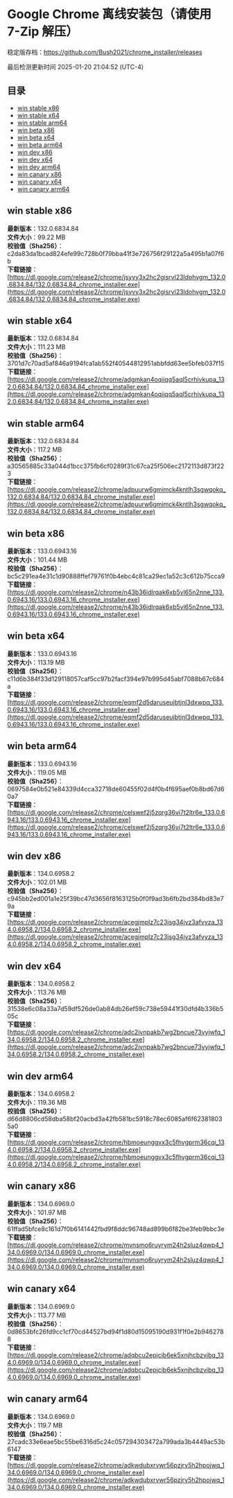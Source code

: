 # Google Chrome 离线安装包（请使用 7-Zip 解压）
稳定版存档：<https://github.com/Bush2021/chrome_installer/releases>

最后检测更新时间
2025-01-20 21:04:52 (UTC-4)

## 目录
* [win stable x86](https://github.com/Bush2021/chrome_installer?tab=readme-ov-file#win-stable-x86)
* [win stable x64](https://github.com/Bush2021/chrome_installer?tab=readme-ov-file#win-stable-x64)
* [win stable arm64](https://github.com/Bush2021/chrome_installer?tab=readme-ov-file#win-stable-arm64)
* [win beta x86](https://github.com/Bush2021/chrome_installer?tab=readme-ov-file#win-beta-x86)
* [win beta x64](https://github.com/Bush2021/chrome_installer?tab=readme-ov-file#win-beta-x64)
* [win beta arm64](https://github.com/Bush2021/chrome_installer?tab=readme-ov-file#win-beta-arm64)
* [win dev x86](https://github.com/Bush2021/chrome_installer?tab=readme-ov-file#win-dev-x86)
* [win dev x64](https://github.com/Bush2021/chrome_installer?tab=readme-ov-file#win-dev-x64)
* [win dev arm64](https://github.com/Bush2021/chrome_installer?tab=readme-ov-file#win-dev-arm64)
* [win canary x86](https://github.com/Bush2021/chrome_installer?tab=readme-ov-file#win-canary-x86)
* [win canary x64](https://github.com/Bush2021/chrome_installer?tab=readme-ov-file#win-canary-x64)
* [win canary arm64](https://github.com/Bush2021/chrome_installer?tab=readme-ov-file#win-canary-arm64)

## win stable x86
**最新版本**：132.0.6834.84  
**文件大小**：99.22 MB  
**校验值（Sha256）**：c2da83da1bcad824efe99c728b0f79bba41f3e726756f29122a5a495b1a07f6b  
**下载链接**：[https://dl.google.com/release2/chrome/jsyvy3x2hc2gisrvl23ldohvgm_132.0.6834.84/132.0.6834.84_chrome_installer.exe](https://dl.google.com/release2/chrome/jsyvy3x2hc2gisrvl23ldohvgm_132.0.6834.84/132.0.6834.84_chrome_installer.exe)  

## win stable x64
**最新版本**：132.0.6834.84  
**文件大小**：111.23 MB  
**校验值（Sha256）**：3701d7c70ad5af846a9194fca1ab552f40544812951abbfdd63ee5bfeb037f15  
**下载链接**：[https://dl.google.com/release2/chrome/adgmkan4oqiiqq5aql5crhivkupa_132.0.6834.84/132.0.6834.84_chrome_installer.exe](https://dl.google.com/release2/chrome/adgmkan4oqiiqq5aql5crhivkupa_132.0.6834.84/132.0.6834.84_chrome_installer.exe)  

## win stable arm64
**最新版本**：132.0.6834.84  
**文件大小**：117.2 MB  
**校验值（Sha256）**：a30565885c33a044d1bcc375fb6cf0289f31c67ca25f506ec2172113d873f223  
**下载链接**：[https://dl.google.com/release2/chrome/adpuurw6gmimck4kntlh3sgwqokq_132.0.6834.84/132.0.6834.84_chrome_installer.exe](https://dl.google.com/release2/chrome/adpuurw6gmimck4kntlh3sgwqokq_132.0.6834.84/132.0.6834.84_chrome_installer.exe)  

## win beta x86
**最新版本**：133.0.6943.16  
**文件大小**：101.44 MB  
**校验值（Sha256）**：bc5c291ea4e31c1d90888ffef79761f0b4ebc4c81ca29ec1a52c3c612b75cca9  
**下载链接**：[https://dl.google.com/release2/chrome/n43b36idlrqak6xb5vl65n2nne_133.0.6943.16/133.0.6943.16_chrome_installer.exe](https://dl.google.com/release2/chrome/n43b36idlrqak6xb5vl65n2nne_133.0.6943.16/133.0.6943.16_chrome_installer.exe)  

## win beta x64
**最新版本**：133.0.6943.16  
**文件大小**：113.19 MB  
**校验值（Sha256）**：c11d6b384f33d129118057caf5cc97b2facf394e97b995d45abf7088b67c684a  
**下载链接**：[https://dl.google.com/release2/chrome/eqmf2d5daruseujbtjnl3dxwpq_133.0.6943.16/133.0.6943.16_chrome_installer.exe](https://dl.google.com/release2/chrome/eqmf2d5daruseujbtjnl3dxwpq_133.0.6943.16/133.0.6943.16_chrome_installer.exe)  

## win beta arm64
**最新版本**：133.0.6943.16  
**文件大小**：119.05 MB  
**校验值（Sha256）**：0697584e0b521e84339d4cca32718de60455f02d4f0b4f695aef0b8bd67d60a7  
**下载链接**：[https://dl.google.com/release2/chrome/celswef2j5zqrg36vi7t2ltr6e_133.0.6943.16/133.0.6943.16_chrome_installer.exe](https://dl.google.com/release2/chrome/celswef2j5zqrg36vi7t2ltr6e_133.0.6943.16/133.0.6943.16_chrome_installer.exe)  

## win dev x86
**最新版本**：134.0.6958.2  
**文件大小**：102.01 MB  
**校验值（Sha256）**：c945bb2ed001a1e25f39bc47d3656f8163125b0f0f9ad3b6fb2bd384bd83e79a  
**下载链接**：[https://dl.google.com/release2/chrome/acegjmplz7c23jsg34jvz3afvyza_134.0.6958.2/134.0.6958.2_chrome_installer.exe](https://dl.google.com/release2/chrome/acegjmplz7c23jsg34jvz3afvyza_134.0.6958.2/134.0.6958.2_chrome_installer.exe)  

## win dev x64
**最新版本**：134.0.6958.2  
**文件大小**：113.76 MB  
**校验值（Sha256）**：31538e6c08a33a7d59df526de0ab84db26ef59c738e59441f30dfd4b336b505c  
**下载链接**：[https://dl.google.com/release2/chrome/adc2ivnpakb7wg2bncue73vyjwfq_134.0.6958.2/134.0.6958.2_chrome_installer.exe](https://dl.google.com/release2/chrome/adc2ivnpakb7wg2bncue73vyjwfq_134.0.6958.2/134.0.6958.2_chrome_installer.exe)  

## win dev arm64
**最新版本**：134.0.6958.2  
**文件大小**：119.36 MB  
**校验值（Sha256）**：d66d8806cd58dba58bf20acbd3a42fb581bc5918c78ec6085af6f623818035a0  
**下载链接**：[https://dl.google.com/release2/chrome/hbmoeunggvx3c5fhvgprm36cqi_134.0.6958.2/134.0.6958.2_chrome_installer.exe](https://dl.google.com/release2/chrome/hbmoeunggvx3c5fhvgprm36cqi_134.0.6958.2/134.0.6958.2_chrome_installer.exe)  

## win canary x86
**最新版本**：134.0.6969.0  
**文件大小**：101.97 MB  
**校验值（Sha256）**：61ffad5bfce8c161d7f0b6141442fbd9f8ddc96748ad899b6f82be3feb9bbc3e  
**下载链接**：[https://dl.google.com/release2/chrome/mvnsmo6ruyrym24h2sluz4qwp4_134.0.6969.0/134.0.6969.0_chrome_installer.exe](https://dl.google.com/release2/chrome/mvnsmo6ruyrym24h2sluz4qwp4_134.0.6969.0/134.0.6969.0_chrome_installer.exe)  

## win canary x64
**最新版本**：134.0.6969.0  
**文件大小**：113.77 MB  
**校验值（Sha256）**：0d8653bfc26fd9cc1cf70cd44527bd94f1d80d15095190d931f1f0e2b9462788  
**下载链接**：[https://dl.google.com/release2/chrome/adqbcu2epjcib6ek5xnjhcbzvibq_134.0.6969.0/134.0.6969.0_chrome_installer.exe](https://dl.google.com/release2/chrome/adqbcu2epjcib6ek5xnjhcbzvibq_134.0.6969.0/134.0.6969.0_chrome_installer.exe)  

## win canary arm64
**最新版本**：134.0.6969.0  
**文件大小**：119.7 MB  
**校验值（Sha256）**：27cadc33e6eae5bc55be6316d5c24c057294303472a799ada3b4449ac53b6147  
**下载链接**：[https://dl.google.com/release2/chrome/adkwdubxrvwr56pzjrv5h2hpojwq_134.0.6969.0/134.0.6969.0_chrome_installer.exe](https://dl.google.com/release2/chrome/adkwdubxrvwr56pzjrv5h2hpojwq_134.0.6969.0/134.0.6969.0_chrome_installer.exe)  


